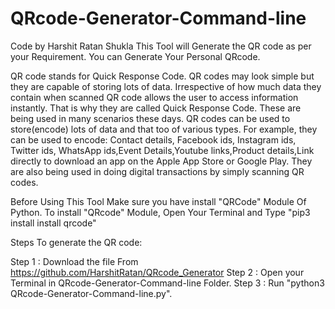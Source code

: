 # QRcode-Generator-Command-line
Code by Harshit Ratan Shukla
This Tool will Generate the QR code as per your Requirement. 
You can Generate Your Personal QRcode.

QR code stands for Quick Response Code. QR codes may look simple but they are capable of storing lots of data. 
Irrespective of how much data they contain when scanned QR code allows the user to access information instantly. That is why they are called Quick Response Code.
These are being used in many scenarios these days.
QR codes can be used to store(encode) lots of data and that too of various types. 
For example, they can be used to encode: Contact details, Facebook ids, Instagram ids, Twitter ids, WhatsApp ids,Event Details,Youtube links,Product details,Link directly to download an app on the Apple App Store or Google Play.
They are also being used in doing digital transactions by simply scanning QR codes.



Before Using This Tool Make sure you have install "QRCode" Module Of Python.
To install "QRcode" Module, Open Your Terminal and Type "pip3 install install qrcode"


Steps To generate the QR code:

Step 1 : Download the file From https://github.com/HarshitRatan/QRcode_Generator
Step 2 : Open your Terminal in QRcode-Generator-Command-line Folder.
Step 3 : Run "python3 QRcode-Generator-Command-line.py".
